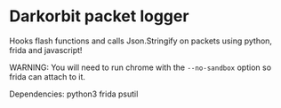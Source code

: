 # Darkorbit packet logger
Hooks flash functions and calls Json.Stringify on packets using python, frida and javascript!

WARNING: You will need to run chrome with the `--no-sandbox` option so frida can attach to it.

Dependencies: python3 frida psutil
